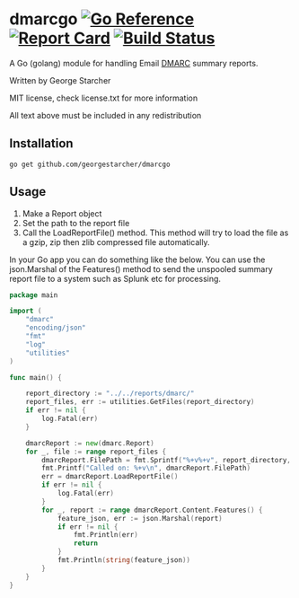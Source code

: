 # dmarcgo [![Go Reference](https://pkg.go.dev/badge/github.com/georgestarcher/dmarcgo.svg)](https://pkg.go.dev/github.com/georgestarcher/dmarcgo) [![Report Card](https://goreportcard.com/badge/github.com/georgestarcher/dmarcgo)](https://goreportcard.com/report/github.com/georgestarcher/dmarcgo) [![Build Status](https://github.com/georgestarcher/dmarcgo/workflows/dmarcgo%20CI/badge.svg)](https://github.com/georgestarcher/dmarcgo/actions)

A Go (golang) module for handling Email [DMARC](https://dmarc.org) summary reports.

Written by George Starcher

MIT license, check license.txt for more information

All text above must be included in any redistribution

## Installation

```shell
go get github.com/georgestarcher/dmarcgo
```

## Usage

1. Make a Report object
2. Set the path to the report file
3. Call the LoadReportFile() method. This method will try to load the file as a gzip, zip then zlib compressed file automatically. 

In your Go app you can do something like the below. You can use the json.Marshal of the Features() method to send the unspooled summary report file to a system such as Splunk etc for processing.

```go
package main

import (
	"dmarc"
	"encoding/json"
	"fmt"
	"log"
	"utilities"
)

func main() {

	report_directory := "../../reports/dmarc/"
	report_files, err := utilities.GetFiles(report_directory)
	if err != nil {
		log.Fatal(err)
	}

	dmarcReport := new(dmarc.Report)
	for _, file := range report_files {
		dmarcReport.FilePath = fmt.Sprintf("%+v%+v", report_directory, file)
		fmt.Printf("Called on: %+v\n", dmarcReport.FilePath)
		err = dmarcReport.LoadReportFile()
		if err != nil {
			log.Fatal(err)
		}
		for _, report := range dmarcReport.Content.Features() {
			feature_json, err := json.Marshal(report)
			if err != nil {
				fmt.Println(err)
				return
			}
			fmt.Println(string(feature_json))
		}
	}
}
```


